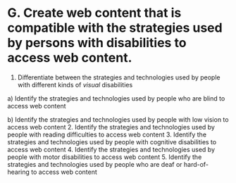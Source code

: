 # G. Create web content that is compatible with the strategies used by persons with disabilities to access web content.
1. Differentiate between the strategies and technologies used by people with different kinds of *visual* disabilities

  a) Identify the strategies and technologies used by people who are blind to access web content
  
  b) Identify the strategies and technologies used by people with low vision to access web content
2. Identify the strategies and technologies used by people with reading difficulties to access web content
3. Identify the strategies and technologies used by people with cognitive disabilities to access web content
4. Identify the strategies and technologies used by people with motor disabilities to access web content
5. Identify the strategies and technologies used by people who are deaf or hard-of-hearing to access web content
